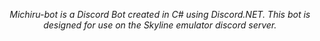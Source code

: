 <!-- <h1>
    <img height="60%" width="60%" src="https://i.imgur.com/6PJ7Ml2.png"><br>
    <a href="https://discord.gg/XnbXNQM" target="_blank">
        <img src="https://img.shields.io/discord/545842171459272705?label=Discord&logo=Discord&logoColor=Violet"> <img src="https://ci.appveyor.com/api/projects/status/tch82vm68vq1o268?svg=true">
    </a>
</h1>
 -->
<p align="center">
    <i>Michiru-bot is a Discord Bot created in C# using Discord.NET. This bot is designed for use on the Skyline emulator discord server.</i><br/><br>
</p>

<!-- ### Contact
> You can contact the core developers of Skyline at our [Discord](https://discord.gg/XnbXNQM). If you have any questions, feel free to ask. -->